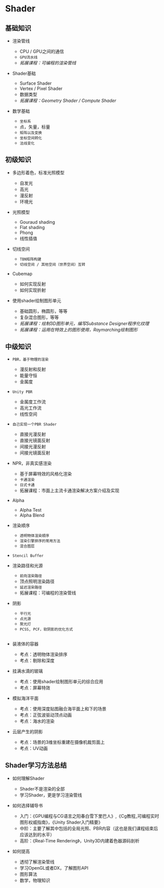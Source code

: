 # Shader
## 基础知识
* 渲染管线
  * CPU / GPU之间的通信
  * `GPU流水线`
  * *拓展课程：可编程的渲染管线*

* Shader基础
  * Surface Shader
  * Vertex / Pixel Shader
  * 数据类型
  * *拓展课程：Geometry Shader / Compute Shader*

* 数学基础
  * `坐标系`
  * 点，矢量，标量
  * `矩阵以及变换`
  * `坐标空间转化`
  * `法线变化`

## 初级知识
* 多边形着色，标准光照模型
  * 自发光
  * 高光
  * 漫反射
  * 环境光

* 光照模型
  * Gouraud shading
  * Flat shading
  * Phong
  * 线性插值

* 切线空间
  * `TBN矩阵构建`
  * `切线空间 / 其他空间（世界空间）互转`

* Cubemap
  * 如何实现反射
  * 如何实现折射


* 使用shader绘制图形单元
  * 基础圆形，椭圆形，等等
  * 复杂混合图形，等等
  * *拓展课程：绘制3D图形单元，编写Substance Designer程序化纹理*
  * *拓展课程：运用在特效上的图形使用，Raymarching绘制图形*
 
## 中级知识
* `PBR，基于物理的渲染`
  * 漫反射和反射
  * 能量守恒
  * 金属度

* `Unity PBR`
  * 金属度工作流
  * 高光工作流
  * 线性空间

* `自己实现一个PBR Shader`
  * 直接光漫反射
  * 直接光镜面反射
  * 间接光漫反射
  * 间接光镜面反射

* NPR，非真实感渲染
  * 基于屏幕特效的风格化渲染
  * `卡通渲染`
  * `日式卡通`
  * 拓展课程：市面上主流卡通渲染解决方案介绍及实现

* Alpha
  * Alpha Test
  * Alpha Blend

* 渲染顺序
  * `透明物体渲染顺序`
  * `渲染引擎排序的常用方法`
  * `混合图层`
  
* `Stencil Buffer`

* 渲染路径和光源
  * `前向渲染路径`
  * 顶点照明渲染路径
  * `延迟渲染路径`
  * 拓展课程：可编程的渲染管线

* 阴影
  * `平行光`
  * `点光源`
  * `聚光灯`
  * `PCSS, PCF，软阴影的优化方式`

## 
* 装液体的容器
  * 考点：透明物体渲染排序
  * 考点：剔除和深度

* 挂满水滴的玻璃
  * 考点：使用shader绘制图形单元的综合应用
  * 考点：屏幕特效

* 模拟海洋平面
  * 考点：使用深度贴图融合海平面上和下的场景
  * 考点：正弦波驱动顶点动画
  * 考点：海水的渲染

* 云层产生的阴影
  * 考点：场景的3维坐标重建在摄像机裁剪面上
  * 考点：UV动画

## Shader学习方法总结
* 如何理解Shader
  * Shader不是渲染的全部
  * 学习Shader，更是学习渲染管线

* 如何选择辅导书
  * 入门：《GPU编程与CG语言之阳春白雪下里巴人》,《Cg教程_可编程实时图形权威指南》，《Unity Shader入门精要》
  * 中阶：主要了解其中包括的全局光照、PBR内容（这也是我们课程结束后应该达到的水平）
  * 高阶：《Real-Time Rendering》，Unity3D内建着色器源码剖析

* 如何提高
  * 透彻了解渲染管线
  * 学习OpenGL或者DX，了解图形API
  * 图形算法
  * 数学，物理知识


